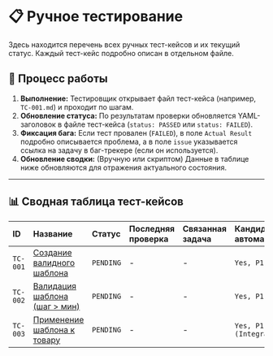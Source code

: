# 📋 Ручное тестирование

Здесь находится перечень всех ручных тест-кейсов и их текущий статус. Каждый тест-кейс подробно описан в отдельном файле.

## 🚀 Процесс работы

1.  **Выполнение:** Тестировщик открывает файл тест-кейса (например, `TC-001.md`) и проходит по шагам.
2.  **Обновление статуса:** По результатам проверки обновляется YAML-заголовок в файле тест-кейса (`status: PASSED` или `status: FAILED`).
3.  **Фиксация бага:** Если тест провален (`FAILED`), в поле `Actual Result` подробно описывается проблема, а в поле `issue` указывается ссылка на задачу в баг-трекере (если он используется).
4.  **Обновление сводки:** (Вручную или скриптом) Данные в таблице ниже обновляются для отражения актуального состояния.

---

## 📊 Сводная таблица тест-кейсов

| ID       | Название                           | Статус  | Последняя проверка | Связанная задача | Кандидат на автоматизацию |
| :------- | :--------------------------------- | :------ | :----------------- | :--------------- | :------------------------ |
| `TC-001` | [Создание валидного шаблона](./TC-001-CreateValidTemplate.md) | `PENDING` | -                  | -                | `Yes, P1`                 |
| `TC-002` | [Валидация шаблона (шаг > мин)](./TC-002-ValidateTemplateLogic.md) | `PENDING` | -                  | -                | `Yes, P1 (Unit)`          |
| `TC-003` | [Применение шаблона к товару](./TC-003-ApplyTemplateToProduct.md) | `PENDING` | -                  | -                | `Yes, P1 (Integration)`   |
